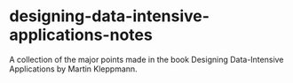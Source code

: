 # designing-data-intensive-applications-notes
A collection of the major points made in the book Designing Data-Intensive Applications by Martin Kleppmann.
